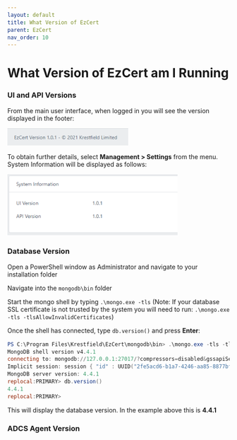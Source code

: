 ```yaml
---
layout: default
title: What Version of EzCert
parent: EzCert
nav_order: 10
---
```


# What Version of EzCert am I Running



### UI and API Versions

From the main user interface, when logged in you will see the version displayed in the footer:

<img src=".\images\footer.png" alt="image-20210111165711454" style="zoom: 80%;" />

To obtain further details, select **Management > Settings** from the menu. System Information will be displayed as follows:

<img src=".\images\system_info.png" alt="image-20210111165904651" style="zoom:80%;" />



### Database Version

Open a PowerShell window as Administrator and navigate to your installation folder  

Navigate into the ``mongodb\bin`` folder

Start the mongo shell by typing ``.\mongo.exe -tls`` (Note: If your database SSL certificate is not trusted by the system you will need to run: ``.\mongo.exe -tls -tlsAllowInvalidCertificates``)

Once the shell has connected, type ``db.version()`` and press **Enter**:

```powershell
PS C:\Program Files\Krestfield\EzCert\mongodb\bin> .\mongo.exe -tls -tlsAllowInvalidCertificates
MongoDB shell version v4.4.1
connecting to: mongodb://127.0.0.1:27017/?compressors=disabled&gssapiServiceName=mongodb
Implicit session: session { "id" : UUID("2fe5acd6-b1a7-4246-aa85-8877bfce36a4") }
MongoDB server version: 4.4.1
replocal:PRIMARY> db.version()
4.4.1
replocal:PRIMARY>
```

This will display the database version. In the example above this is **4.4.1**



### ADCS Agent Version



